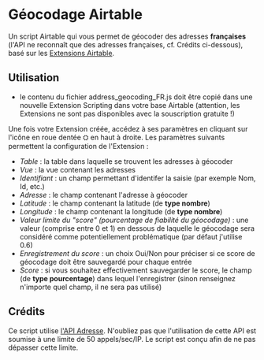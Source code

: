 # Géocodage Airtable
Un script Airtable qui vous permet de géocoder des adresses **françaises** (l'API ne reconnaît que des adresses françaises, cf. Crédits ci-dessous), basé sur les [Extensions Airtable](https://support.airtable.com/docs/airtable-extensions-overview).

## Utilisation
- le contenu du fichier address_geocoding_FR.js doit être copié dans une nouvelle Extension Scripting dans votre base Airtable (attention, les Extensions ne sont pas disponibles avec la souscription gratuite !)

Une fois votre Extension créée, accédez à ses paramètres en cliquant sur l'icône en roue dentée ⛭ en haut à droite. Les paramètres suivants permettent la configuration de l'Extension :
- *Table* : la table dans laquelle se trouvent les adresses à géocoder
- *Vue* : la vue contenant les adresses
- *Identifiant* : un champ permettant d'identifer la saisie (par exemple Nom, Id, etc.)
- *Adresse* : le champ contenant l'adresse à géocoder
- *Latitude* : le champ contenant la latitude (de **type nombre**)
- *Longitude* : le champ contenant la longitude (de **type nombre**)
- *Valeur limite du "score" (pourcentage de fiabilité du géocodage)* : une valeur (comprise entre 0 et 1) en dessous de laquelle le géocodage sera considéré comme potentiellement problématique (par défaut j'utilise 0.6)
- *Enregistrement du score* : un choix Oui/Non pour préciser si ce score de géocodage doit être sauvegardé pour chaque entrée
- *Score* : si vous souhaitez effectivement sauvegarder le score, le champ (de **type pourcentage**) dans lequel l'enregistrer (sinon renseignez n'importe quel champ, il ne sera pas utilisé)

## Crédits
Ce script utilise [l'API Adresse](https://adresse.data.gouv.fr/api-doc/adresse). N'oubliez pas que l'utilisation de cette API est soumise à une limite de 50 appels/sec/IP. Le script est conçu afin de ne pas dépasser cette limite.
